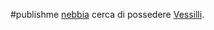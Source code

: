 #publishme 
[nebbia](spells/nebbia.md) cerca di possedere [Vessilli](people/raps_vess/Vessilli.md). 